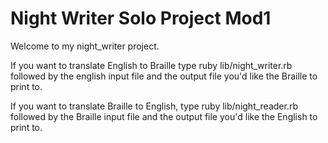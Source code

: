 # Night Writer Solo Project Mod1

Welcome to my night_writer project. 

If you want to translate English to Braille type ruby lib/night_writer.rb followed by the english input file and the output file you'd like the Braille to print to. 

If you want to translate Braille to English, type ruby lib/night_reader.rb followed by the Braille input file and the output file you'd like the English to print to. 
